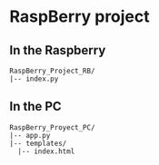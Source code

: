 # RaspBerry project

## In the Raspberry

```
RaspBerry_Project_RB/
|-- index.py
```

## In the PC

```
RaspBerry_Proyect_PC/
|-- app.py
|-- templates/
  |-- index.html
```
